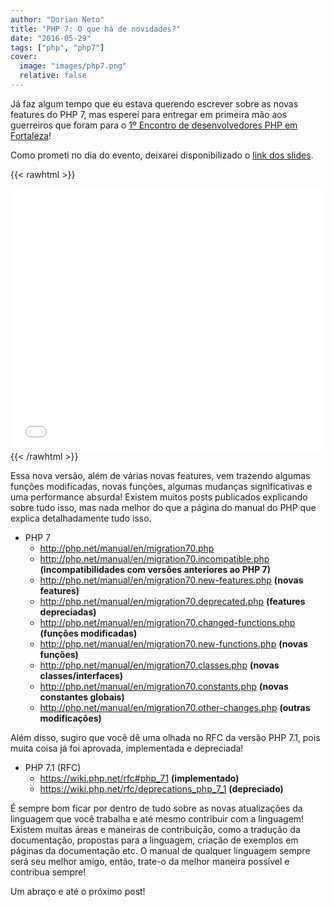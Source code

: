 ```yaml
---
author: "Dorian Neto"
title: "PHP 7: O que há de novidades?"
date: "2016-05-29"
tags: ["php", "php7"]
cover:
  image: "images/php7.png"
  relative: false
---
```


Já faz algum tempo que eu estava querendo escrever sobre as novas features do PHP 7, mas esperei para entregar em primeira mão aos guerreiros que foram para o [1º Encontro de desenvolvedores PHP em Fortaleza](http://bit.ly/1-encontro-de-desenvolvedores-php-em-fortaleza)!

Como prometi no dia do evento, deixarei disponibilizado o [link dos slides](http://slides.com/dorianneto/php-7-o-que-ha-de-novidades).

{{< rawhtml >}}
<iframe src="//slides.com/dorianneto/php-7-o-que-ha-de-novidades/embed" width="100%" height="420" scrolling="no" frameborder="0" webkitallowfullscreen mozallowfullscreen allowfullscreen></iframe>
{{< /rawhtml >}}

Essa nova versão, além de várias novas features, vem trazendo algumas funções modificadas, novas funções, algumas mudanças significativas e uma performance absurda! Existem muitos posts publicados explicando sobre tudo isso, mas nada melhor do que a página do manual do PHP que explica detalhadamente tudo isso.

- PHP 7
	- http://php.net/manual/en/migration70.php
	- http://php.net/manual/en/migration70.incompatible.php **(incompatibilidades com versões anteriores ao PHP 7)**
	- http://php.net/manual/en/migration70.new-features.php **(novas features)**
	- http://php.net/manual/en/migration70.deprecated.php **(features depreciadas)**
	- http://php.net/manual/en/migration70.changed-functions.php **(funções modificadas)**
	- http://php.net/manual/en/migration70.new-functions.php **(novas funções)**
	- http://php.net/manual/en/migration70.classes.php **(novas classes/interfaces)**
	- http://php.net/manual/en/migration70.constants.php **(novas constantes globais)**
	- http://php.net/manual/en/migration70.other-changes.php **(outras modificações)**

Além disso, sugiro que você dê uma olhada no RFC da versão PHP 7.1, pois muita coisa já foi aprovada, implementada e depreciada!

- PHP 7.1 (RFC)
	- https://wiki.php.net/rfc#php_71 **(implementado)**
	- https://wiki.php.net/rfc/deprecations_php_7_1 **(depreciado)**

É sempre bom ficar por dentro de tudo sobre as novas atualizações da linguagem que você trabalha e até mesmo contribuir com a linguagem! Existem muitas áreas e maneiras de contribuição, como a tradução da documentação, propostas para a linguagem, criação de exemplos em páginas da documentação etc. O manual de qualquer linguagem sempre será seu melhor amigo, então, trate-o da melhor maneira possível e contribua sempre!

Um abraço e até o próximo post!
